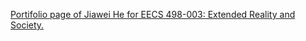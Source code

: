 [Portifolio page of Jiawei He for EECS 498-003: Extended Reality and Society.](https://waker-he.github.io/eecs_498_003/)
